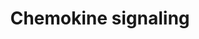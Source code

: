 ---
annotations:
- id: PW:0000829
  parent: signaling pathway
  type: Pathway Ontology
  value: chemokine mediated signaling pathway
- id: PW:0000829
  parent: signaling pathway
  type: Pathway Ontology
  value: chemokine mediated signaling pathway
authors:
- Khanspers
- Finterly
- Eweitz
citedin:
- link: PMC8751594
  title: DNA methylation of ARHGAP30 is negatively associated with ARHGAP30 expression
    in lung adenocarcinoma, which reduces tumor immunity and is detrimental to patient
    survival (2021)
- link: PMC8200404
  title: Assessing the Contribution of Relative Macrophage Frequencies to Subcutaneous
    Adipose Tissue (2021)
- link: PMC7249325
  title: Adverse outcome pathways as a tool for the design of testing strategies to
    support the safety assessment of emerging advanced materials at the nanoscale
    (2020)
- link: PMC9646470
  title: Clinical improvement of DM1 patients reflected by reversal of disease-induced
    gene expression in blood (2022)
- link: 10.1093/toxsci/kfx252
  title: A Data Fusion Pipeline for Generating and Enriching Adverse Outcome Pathway
    Descriptions
- link: 10.1016/j.compbiomed.2021.104243
  title: Construction and analysis of protein-protein interaction network of non-alcoholic
    fatty liver disease
- link: PMC12301734
  title: Investigating Transcriptional Age Acceleration in Inflammatory Skin Diseases
- link: PMC11818736
  title: Integrated Computational Analysis Reveals Early Genetic and Epigenetic AML
    Susceptibility Biomarkers in Benzene-Exposed Workers (2025)
communities:
- CPTAC
- ONTOX
- PancCanNet
description: Chemokines are small  cytokines, or signaling proteins, secreted by cells.
  A major rol of chemokines is to act as chemoattractants in guiding migration of
  cells. Chemokine signals are transduced by G-protein coupled receptors, which dissociate
  to activate diverse downstream pathways resulting in cellular polarization and actin
  reorganization.  This pathway was adapted from [KEGG](http://www.genome.jp/dbget-bin/www_bget?pathway:map04062).  Proteins
  on this pathway have targeted assays available via the [CPTAC Assay Portal](https://assays.cancer.gov/available_assays?wp_id=WP3929).
last-edited: 2025-05-06
ndex: 71711ca8-8b68-11eb-9e72-0ac135e8bacf
organisms:
- Homo sapiens
redirect_from:
- /index.php/Pathway:WP3929
- /instance/WP3929
- /instance/WP3929_r138848
revision: r138848
schema-jsonld:
- '@context': https://schema.org/
  '@id': https://wikipathways.github.io/pathways/WP3929.html
  '@type': Dataset
  creator:
    '@type': Organization
    name: WikiPathways
  description: Chemokines are small  cytokines, or signaling proteins, secreted by
    cells. A major rol of chemokines is to act as chemoattractants in guiding migration
    of cells. Chemokine signals are transduced by G-protein coupled receptors, which
    dissociate to activate diverse downstream pathways resulting in cellular polarization
    and actin reorganization.  This pathway was adapted from [KEGG](http://www.genome.jp/dbget-bin/www_bget?pathway:map04062).  Proteins
    on this pathway have targeted assays available via the [CPTAC Assay Portal](https://assays.cancer.gov/available_assays?wp_id=WP3929).
  keywords:
  - 3',5'-Cyclic AMP
  - AC006486.9
  - ADCY1
  - ADCY2
  - ADCY3
  - ADCY4
  - ADCY5
  - ADCY6
  - ADCY7
  - ADCY8
  - ADCY9
  - AKT1
  - AKT2
  - AKT3
  - ARRB1
  - ARRB2
  - BCAR1
  - BRAF
  - CCL1
  - CCL11
  - CCL15
  - CCL17
  - CCL19
  - CCL20
  - CCL21
  - CCL22
  - CCL24
  - CCL25
  - CCL26
  - CCL27
  - CCL28
  - CCL3
  - CCL4
  - CCL5
  - CCL7
  - CCR1
  - CCR10
  - CCR2
  - CCR3
  - CCR4
  - CCR6
  - CCR7
  - CCR8
  - CCR9
  - CDC42
  - CHUK
  - CRK
  - CRKL
  - CSK
  - CX3CL1
  - CX3CR1
  - CXCL10
  - CXCL11
  - CXCL12
  - CXCL13
  - CXCL14
  - CXCL16
  - CXCL3
  - CXCL5
  - CXCL9
  - CXCR2
  - CXCR3
  - CXCR4
  - CXCR5
  - CXCR6
  - Calcium
  - D-myo-Inositol 1,4,5-trisphosphate
  - DOCK2
  - Diacylglycerol
  - ELMO1
  - FGR
  - FOXO3
  - GNAI1
  - GNAI2
  - GNAI3
  - GNB1
  - GNB2
  - GNB3
  - GNB4
  - GNB5
  - GNG10
  - GNG11
  - GNG12
  - GNG13
  - GNG2
  - GNG3
  - GNG4
  - GNG5
  - GNG7
  - GNG8
  - GNGT1
  - GNGT2
  - GRB2
  - GRK1
  - GRK2
  - GRK4
  - GRK5
  - GRK6
  - GSK3B
  - HCK
  - HRAS
  - IKBKB
  - IKBKG
  - ITK
  - JAK2
  - JAK3
  - KRAS
  - LYN
  - MAP2K1
  - MAPK1
  - MAPK3
  - NCF1
  - NFKB1
  - NFKBIA
  - NFKBIB
  - NRAS
  - PAK1
  - PARD3
  - PF4
  - PIK3CA
  - PIK3CB
  - PIK3CD
  - PIK3CG
  - PIK3R1
  - PIK3R2
  - PIK3R3
  - PIK3R5
  - PLCB1
  - PLCB2
  - PLCB3
  - PLCB4
  - PPBP
  - PREX1
  - PRKACB
  - PRKACG
  - PRKCB
  - PRKCD
  - PRKCZ
  - PRKX
  - PTK2
  - PTK2B
  - PXN
  - Phosphatidylinositol-3,4,5-trisphosphate
  - RAC1
  - RAC2
  - RAF1
  - RAP1A
  - RAP1B
  - RASGRP2
  - RELA
  - ROCK1
  - ROCK2
  - SHC1
  - SHC2
  - SHC3
  - SHC4
  - SOS1
  - SOS2
  - STAT1
  - STAT2
  - STAT3
  - STAT5B
  - TIAM1
  - TIAM2
  - VAV1
  - VAV2
  - VAV3
  - WAS
  - WASL
  - XCL1
  - XCR1
  license: CC0
  name: Chemokine signaling
seo: CreativeWork
title: Chemokine signaling
wpid: WP3929
---
